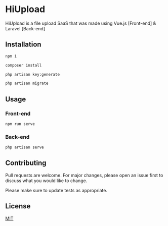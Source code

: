 # HiUpload

HiUpload is a file upload SaaS that was made using Vue.js [Front-end] &amp; Laravel [Back-end]

## Installation

```bash
npm i
```

```bash
composer install
```

```bash
php artisan key:generate
```

```bash
php artisan migrate
```

## Usage

### Front-end
```bash
npm run serve
```

### Back-end
```bash
php artisan serve
```

## Contributing
Pull requests are welcome. For major changes, please open an issue first to discuss what you would like to change.

Please make sure to update tests as appropriate.

## License
[MIT](https://choosealicense.com/licenses/mit/)
